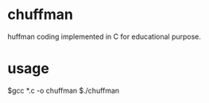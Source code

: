 # chuffman
huffman coding implemented in C for educational purpose.

# usage
$gcc *.c -o chuffman
$./chuffman

